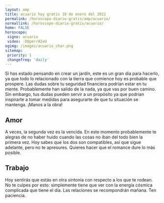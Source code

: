 ```yaml
---
layout: amp
title: acuario hoy gratis 10 de enero del 2022 
permalink: /horoscopo-diario-gratis/amp/acuario/
normallink: /horoscopo-diario-gratis/acuario/
home: FALSE
horoscopo:
 signo: acuario
 video: -DQpmrrAIeU
ogimg: /images/acuario_char.png
sitemap:
 priority: 1
 changefreq: 'daily'
---
```



Si has estado pensando en crear un jardín, este es un gran día para hacerlo, ya que todo lo relacionado con la tierra que comience hoy es probable que prospere. Las dudas sobre tu seguridad financiera podrían estar en tu mente. Probablemente han salido de la nada, ya que vas por buen camino. Sin embargo, tus dudas pueden servir a un propósito ya que podrían inspirarte a tomar medidas para asegurarte de que tu situación se mantenga. ¡Manos a la obra!

## Amor

A veces, la segunda vez es la vencida. En este momento probablemente te alegras de no haber huido cuando las cosas no iban del todo bien la primera vez. Hoy sabes que los dos son compatibles, así que sigue adelante, pero no te apresures. Quieres hacer que el romance dure lo más posible.

## Trabajo

Hoy sentirás que estás en otra sintonía con respecto a los que te rodean. No te culpes por esto: simplemente tiene que ver con la energía cósmica complicada que tiene el día. Las relaciones se recompondrán mañana. Ten paciencia.